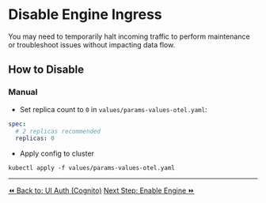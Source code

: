 # Disable Engine Ingress

You may need to temporarily halt incoming traffic to perform maintenance or troubleshoot issues without impacting data flow.

## How to Disable

### Manual

- Set replica count to `0` in `values/params-values-otel.yaml`:

```yaml
spec:
  # 2 replicas recommended
  replicas: 0
```
- Apply config to cluster

<!-- this doesn't work - must fix -->
`kubectl apply -f values/params-values-otel.yaml`

<!--
TODO: make a target for an automated flow

### Automated

1. Apply the configuration to disable ingress using `kubectl apply -f disable-ingress.yaml`.
2. Verify that incoming traffic no longer reaches the cluster, confirming that data flow has stopped. -->


----
<span class="left"><a href="../ui-auth.md">⏪ Back to: UI Auth (Cognito)</a></span>
<span class="right"><a href="./enable-engine.md">Next Step: Enable Engine ⏩</a></span>
